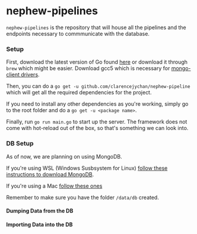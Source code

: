 # nephew-pipelines

`nephew-pipelines` is the repository that will house all the pipelines and the endpoints necessary to commmunicate with the database.

### Setup

First, download the latest version of Go found [here](https://golang.org/dl/) or download it through `brew` which might be easier. 
Download gcc5 which is necessary for [mongo-client drivers](https://github.com/mongodb/mongo-go-driver).

Then, you can do a `go get -u github.com/clarencejychan/nephew-pipeline` which will get all the required dependencies for the project.

If you need to install any other dependencies as you're working, simply go to the root folder and do a `go get -u <package name>`.

Finally, run `go run main.go` to start up the server. The framework does not come with hot-reload out of the box, so that's something we can look into.

### DB Setup
As of now, we are planning on using MongoDB.

If you're using WSL (Windows Susbsystem for Linux) [follow these instructions to download MongoDB](https://github.com/michaeltreat/Windows-Subsystem-For-Linux-Setup-Guide/blob/master/readmes/installs/MongoDB.md).

If you're using a Mac [follow these ones](https://docs.mongodb.com/manual/installation/)

Remember to make sure you have the folder `/data/db` created.

#### Dumping Data from the DB
#### Importing Data into the DB

